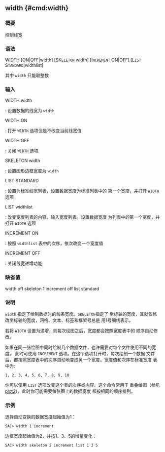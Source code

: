 ## width {#cmd:width}

### 概要

控制线宽

### 语法

WIDTH \[ON|OFF|width\] \[SK`ELETON` width\] \[I`NCREMENT` ON|OFF\]
\[L`IST` S`TANDARD`|widthlist\]

其中 `width` 只能取整数

### 输入

WIDTH width

:   设置数据的线宽为 `width`

WIDTH ON

:   打开 `WIDTH` 选项但是不改变当前线宽值

WIDTH OFF

:   关闭 `WIDTH` 选项

SKELETON width

:   设置图形边框宽度为 `width`

LIST STANDARD

:   设置为标准线宽列表，设置数据宽度为标准列表中的 第一个宽度，并打开
    `WIDTH` 选项

LIST widthlist

:   改变宽度列表的内容。输入宽度列表。设置数据宽度
    为列表中的第一个宽度，并打开 `WIDTH` 选项

INCREMENT ON

:   按照 `widthlist` 表中的次序，依次改变一个宽度值

INCREMENT OFF

:   关闭线宽递增功能

### 缺省值

width off skeleton 1 increment off list standard

### 说明

`width` 指定了绘制数据时的线条宽度。`SKELETON`指定了
坐标轴的宽度，其就仅修改坐标轴的宽度，网格、文本、标签和框架号总是
用1号细线表示。

若将 `WIDTH` 设置为递增，则每次绘图之后，宽度都会按照宽度表中的
顺序自动修改。

如果在同一张绘图中同时绘制几个数据文件，也许需要对每个文件使用不同的宽度。
此时可使用 `INCREMENT` 选项。在这个选项打开时，每次绘制一个数据
文件后，都按照宽度表中的次序自动地变成另一个宽度。宽度值和次序在标准宽度
表中为:

``` {.bash}
1, 2, 3, 4, 5, 6, 7, 8, 9, 10
```

你可以使用 `LIST` 选项改变这个表的次序或内容。这个命令常用于
重叠绘图（参见
[plot2](/commands/plot2.md)），此时你可能需要每张图上的数据宽度
都按相同的顺序排列。

### 示例

选择自动变换的数据宽度起始值为1：

``` {.bash}
SAC> width 1 increment
```

边框宽度起始值为2，并按1、3、5的增量变化：

``` {.bash}
SAC> width skeleton 2 increment list 1 3 5
```
